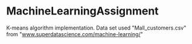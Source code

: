 # MachineLearningAssignment
K-means algorithm implementation.
Data set used "Mall_customers.csv" from "www.superdatascience.com/machine-learning/"
